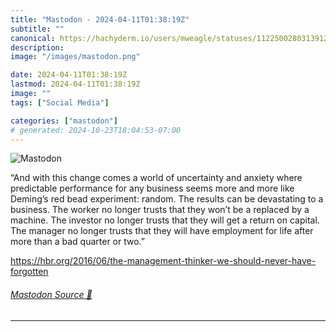 ```yaml
---
title: "Mastodon - 2024-04-11T01:38:19Z"
subtitle: ""
canonical: https://hachyderm.io/users/mweagle/statuses/112250028031391205
description:
image: "/images/mastodon.png"

date: 2024-04-11T01:38:19Z
lastmod: 2024-04-11T01:38:19Z
image: ""
tags: ["Social Media"]

categories: ["mastodon"]
# generated: 2024-10-23T18:04:53-07:00
---
```

![Mastodon](/images/mastodon.png)

<p>“And with this change comes a world of uncertainty and anxiety where predictable performance for any business seems more and more like Deming’s red bead experiment: random. The results can be devastating to a business. The worker no longer trusts that they won’t be a replaced by a machine. The investor no longer trusts that they will get a return on capital. The manager no longer trusts that they will have employment for life after more than a bad quarter or two.”</p><p><a href="https://hbr.org/2016/06/the-management-thinker-we-should-never-have-forgotten" target="_blank" rel="nofollow noopener noreferrer" translate="no"><span class="invisible">https://</span><span class="ellipsis">hbr.org/2016/06/the-management</span><span class="invisible">-thinker-we-should-never-have-forgotten</span></a></p>


###### [Mastodon Source 🐘](https://hachyderm.io/@mweagle/112250028031391205)

___
